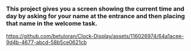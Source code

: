 
### This project gives you a screen showing the current time and day by asking for your name at the entrance and then placing that name in the welcome task.

https://github.com/betuloran/Clock-Display/assets/116026974/64a1acee-9d4b-4677-abcd-58b5ce0621cb

